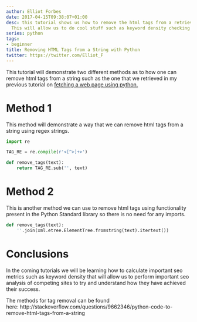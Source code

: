 ```yaml
---
author: Elliot Forbes
date: 2017-04-15T09:38:07+01:00
desc: this tutorial shows us how to remove the html tags from a retrieved html page.
  This will allow us to do cool stuff such as keyword density checking etc.
series: python
tags:
- beginner
title: Removing HTML Tags from a String with Python
twitter: https://twitter.com/Elliot_F
---
```


<p>This tutorial will demonstrate two different methods as to how one can remove html tags from a string such as the one that we retrieved in my previous tutorial on <a href="/python/fetching-web-pages-with-python">fetching a web page using python.</a></p>

# Method 1

<p>This method will demonstrate a way that we can remove html tags from a string using regex strings. </p>

```py
import re

TAG_RE = re.compile(r'<[^>]+>')

def remove_tags(text):
    return TAG_RE.sub('', text)
```

# Method 2

<p>This is another method we can use to remove html tags using functionality present in the Python Standard library so there is no need for any imports.</p>

```py
def remove_tags(text):
    ''.join(xml.etree.ElementTree.fromstring(text).itertext())
```

# Conclusions

<p>In the coming tutorials we will be learning how to calculate important seo metrics such as keyword density that will allow us to perform important seo analysis of competing sites to try and understand how they have achieved their success.</p>

<p>The methods for tag removal can be found here: http://stackoverflow.com/questions/9662346/python-code-to-remove-html-tags-from-a-string</p>

